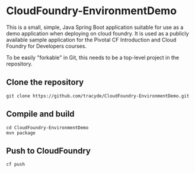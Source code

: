 CloudFoundry-EnvironmentDemo
============================

This is a small, simple, Java Spring Boot application suitable for use as a demo application when deploying on cloud foundry.  It is used as a publicly available sample application for the Pivotal CF Introduction and Cloud Foundry for Developers courses.

To be easily "forkable" in Git, this needs to be a top-level project in the repository.

## Clone the repository
```
git clone https://github.com/tracyde/CloudFoundry-EnvironmentDemo.git
```

## Compile and build
```
cd CloudFoundry-EnvironmentDemo
mvn package
```

## Push to CloudFoundry
```
cf push
```
